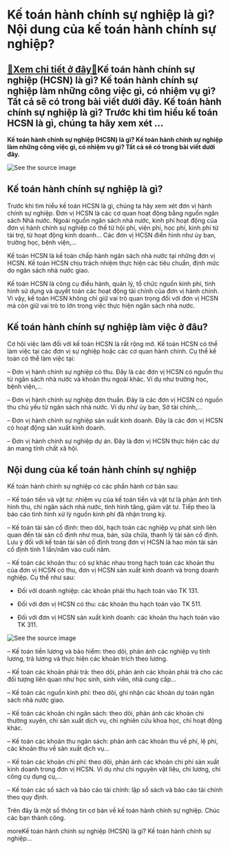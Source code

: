 Kế toán hành chính sự nghiệp là gì? Nội dung của kế toán hành chính sự nghiệp?
==============================================================================

[:gift:Xem chi tiết ở đây:gift:](https://hddtvn.com/ke-toan-hanh-chinh-su-nghiep-la-gi-noi-dung-cua-ke-toan-hanh-chinh-su-nghiep/)Kế toán hành chính sự nghiệp (HCSN) là gì? Kế toán hành chính sự nghiệp làm những công việc gì, có nhiệm vụ gì? Tất cả sẽ có trong bài viết dưới đây. Kế toán hành chính sự nghiệp là gì? Trước khi tìm hiểu kế toán HCSN là gì, chúng ta hãy xem xét …
-------------------------------------------------------------------------------------------------------------------------------------------------------------------------------------------------------------------------------------------------------

**Kế toán hành chính sự nghiệp (HCSN) là gì? Kế toán hành chính sự nghiệp làm những công việc gì, có nhiệm vụ gì? Tất cả sẽ có trong bài viết dưới đây.**


![See the source image](https://hddtvn.com/wp-content/uploads/2021/01/cong-viec-cua-ke-toan-hanh-chinh-su-nghiep.jpg)


Kế toán hành chính sự nghiệp là gì?
-----------------------------------


Trước khi tìm hiểu kế toán HCSN là gì, chúng ta hãy xem xét đơn vị hành chính sự nghiệp. Đơn vị HCSN là các cơ quan hoạt động bằng nguồn ngân sách Nhà nước. Ngoài nguồn ngân sách nhà nước, kinh phí hoạt động của đơn vị hành chính sự nghiệp có thể từ hội phí, viện phí, học phí, kinh phí từ tài trợ, từ hoạt động kinh doanh… Các đơn vị HCSN điển hình như ủy ban, trường học, bệnh viện,…


Kế toán HCSN là kế toán chấp hành ngân sách nhà nước tại những đơn vị HCSN. Kế toán HCSN chịu trách nhiệm thực hiện các tiêu chuẩn, định mức do ngân sách nhà nước giao.


Kế toán HCSN là công cụ điều hành, quản lý, tổ chức nguồn kinh phí, tình hình sử dụng và quyết toán các hoạt động tài chính của đơn vị hành chính. Vì vậy, kế toán HCSN không chỉ giữ vai trò quan trọng đối với đơn vị HCSN mà còn giữ vai trò to lớn trong việc thực hiện ngân sách nhà nước.


Kế toán hành chính sự nghiệp làm việc ở đâu?
--------------------------------------------


Cơ hội việc làm đối với kế toán HCSN là rất rộng mở. Kế toán HCSN có thể làm việc tại các đơn vị sự nghiệp hoặc các cơ quan hành chính. Cụ thể kế toán có thể làm việc tại:


– Đơn vị hành chính sự nghiệp có thu. Đây là các đơn vị HCSN có nguồn thu từ ngân sách nhà nước và khoản thu ngoài khác. Ví dụ như trường học, bệnh viện,…


– Đơn vị hành chính sự nghiệp đơn thuần. Đây là các đơn vị HCSN có nguồn thu chủ yếu từ ngân sách nhà nước. Ví dụ như ủy ban, Sở tài chính,…


– Đơn vị hành chính sự nghiệp sản xuất kinh doanh. Đây là các đơn vị HCSN có hoạt động sản xuất kinh doanh.


– Đơn vị hành chính sự nghiệp dự án. Đây là đơn vị HCSN thực hiện các dự án mang tính chất xã hội.


Nội dung của kế toán hành chính sự nghiệp
-----------------------------------------


Kế toán hành chính sự nghiệp có các phần hành cơ bản sau:


– Kế toán tiền và vật tư: nhiệm vụ của kế toán tiền và vật tư là phản ánh tình hình thu, chi ngân sách nhà nước, tình hình tăng, giảm vật tư. Tiếp theo là báo cáo tình hình xử lý nguồn kinh phí đã nhận trong kỳ.


– Kế toán tài sản cố định: theo dõi, hạch toán các nghiệp vụ phát sinh liên quan đến tài sản cố định như mua, bán, sửa chữa, thanh lý tài sản cố định. Lưu ý đối với kế toán tài sản cố định trong đơn vị HCSN là hao mòn tài sản cố định tính 1 lần/năm vào cuối năm.


– Kế toán các khoản thu: có sự khác nhau trong hạch toán các khoản thu của đơn vị HCSN có thu, đơn vị HCSN sản xuất kinh doanh và trong doanh nghiệp. Cụ thể như sau:


+ Đối với doanh nghiệp: các khoản phải thu hạch toán vào TK 131.


+ Đối với đơn vị HCSN có thu: các khoản thu hạch toán vào TK 511.


+ Đối với đơn vị HCSN sản xuất kinh doanh: các khoản thu hạch toán vào TK 311.


![See the source image](https://hddtvn.com/wp-content/uploads/2021/01/ke-toan-tscd.jpg)


– Kế toán tiền lương và bảo hiểm: theo dõi, phản ánh các nghiệp vụ tính lương, trả lương và thực hiện các khoản trích theo lương.


– Kế toán các khoản phải trả: theo dõi, phản ánh các khoản phải trả cho các đối tượng liên quan như học sinh, sinh viên, nhà cung cấp…


– Kế toán các nguồn kinh phí: theo dõi, ghi nhận các khoản dự toán ngân sách nhà nước giao.


– Kế toán các khoản chi ngân sách: theo dõi, phản ánh các khoản chi thường xuyên, chi sản xuất dịch vụ, chi nghiên cứu khoa học, chi hoạt động khác.


– Kế toán các khoản thu ngân sách: phản ánh các khoản thu về phí, lệ phí, các khoản thu về sản xuất dịch vụ…


– Kế toán các khoản chi phí: theo dõi, phản ánh các khoản chi phí sản xuất kinh doanh trong đơn vị HCSN. Ví dụ như chi nguyên vật liệu, chi lương, chi công cụ dụng cụ,…


– Kế toán các sổ sách và báo cáo tài chính: lập sổ sách và báo cáo tài chính theo quy định.


Trên đây là một số thông tin cơ bản về kế toán hành chính sự nghiệp. Chúc các bạn thành công.


moreKế toán hành chính sự nghiệp (HCSN) là gì? Kế toán hành chính sự nghiệp…

